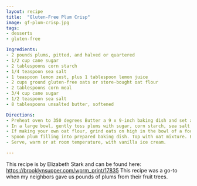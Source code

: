 ```yaml
---
layout: recipe
title:  "Gluten-Free Plum Crisp"
image: gf-plum-crisp.jpg
tags: 
- desserts
- gluten-free

Ingredients:
- 2 pounds plums, pitted, and halved or quartered
- 1/2 cup cane sugar
- 2 tablespoons corn starch
- 1/4 teaspoon sea salt
- 1 teaspoon lemon zest, plus 1 tablespoon lemon juice
- 2 cups ground gluten-free oats or store-bought oat flour
- 2 tablespoons corn meal
- 3/4 cup cane sugar
- 1/2 teaspoon sea salt
- 8 tablespoons unsalted butter, softened

Directions:
- Preheat oven to 350 degrees Butter a 9 x 9-inch baking dish and set aside.
- In a large bowl, gently toss plums with sugar, corn starch, sea salt, and lemon zest and juice, and set aside.
- If making your own oat flour, grind oats on high in the bowl of a food processor or in batches in a coffee grinder until mixture is relatively smooth and flour-like. In a medium bowl, combine oat flour, cornmeal, sugar, and sea salt. - Add butter, and rub into oat mixture with fingertips until mixture has a sandy, clumpy texture and is well combined.
- Spoon plum filling into prepared baking dish. Top with oat mixture. Bake 40 - 45 minutes, or until crisp topping is golden and filling is bubbling vigorously.
- Serve, warm or at room temperature, with vanilla ice cream.

---
```

This recipe is by Elizabeth Stark and can be found here: https://brooklynsupper.com/wprm_print/17835 This recipe was a go-to when my neighbors gave us pounds of plums from their fruit trees.